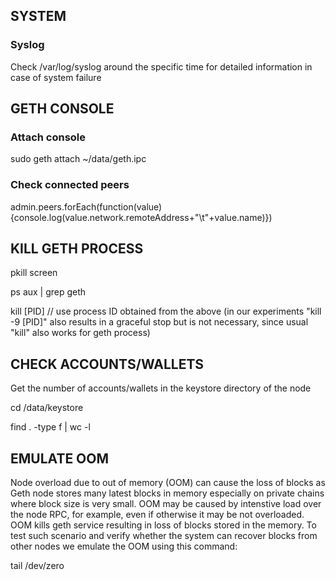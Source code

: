 ## SYSTEM

### Syslog

Check /var/log/syslog around the specific time for detailed information in case of system failure

## GETH CONSOLE

### Attach console

sudo geth attach ~/data/geth.ipc

### Check connected peers
admin.peers.forEach(function(value){console.log(value.network.remoteAddress+"\t"+value.name)})

## KILL GETH PROCESS

pkill screen

ps aux | grep geth

kill [PID] // use process ID obtained from the above (in our experiments "kill -9 [PID]" also results in a graceful stop but is not necessary, since usual "kill" also works for geth process)

## CHECK ACCOUNTS/WALLETS

Get the number of accounts/wallets in the keystore directory of the node

cd /data/keystore

find . -type f | wc -l

## EMULATE OOM

Node overload due to out of memory (OOM) can cause the loss of blocks as Geth node stores many latest blocks in memory especially on private chains where block size is very small.
OOM may be caused by intenstive load over the node RPC, for example, even if otherwise it may be not overloaded. OOM kills geth service resulting in loss of blocks stored in the memory. To test such scenario and verify whether the system can recover blocks from other nodes we emulate the OOM using this command: 

tail /dev/zero


